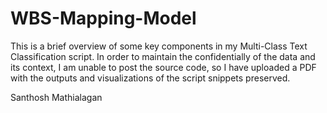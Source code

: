 # WBS-Mapping-Model

This is a brief overview of some key components in my Multi-Class Text Classification script.
In order to maintain the confidentially of the data and its context, I am unable to post the source code, so I have uploaded a PDF with the outputs and visualizations of the script snippets preserved.

Santhosh Mathialagan
